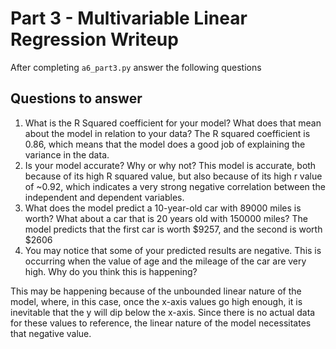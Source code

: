 # Part 3 - Multivariable Linear Regression Writeup

After completing `a6_part3.py` answer the following questions

## Questions to answer

1. What is the R Squared coefficient for your model? What does that mean about the model in relation to your data?
The R squared coefficient is 0.86, which means that the model does a good job of explaining the variance in the data.
2. Is your model accurate? Why or why not?
This model is accurate, both because of its high R squared value, but also because of its high r value of ~0.92, which indicates
a very strong negative correlation between the independent and dependent variables.
3. What does the model predict a 10-year-old car with 89000 miles is worth? What about a car that is 20 years old with 150000 miles?
The model predicts that the first car is worth $9257, and the second is worth $2606
4. You may notice that some of your predicted results are negative. This is occurring when the value of age and the mileage of the car are very high. Why do you think this is happening?

This may be happening because of the unbounded linear nature of the model, where, in this case, once the x-axis values go high enough, it is inevitable that the y will dip below the x-axis. Since there is no actual data for these values to reference, the linear nature
of the model necessitates that negative value.